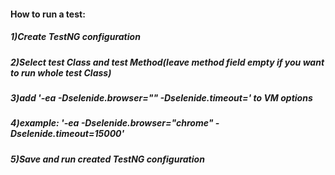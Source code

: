 #### How to run a test:
##### 1)Create TestNG configuration
##### 2)Select test Class and test Method(leave method field empty if you want to run whole test Class)
##### 3)add '-ea -Dselenide.browser="<browserType>" -Dselenide.timeout=<timeOut>' to VM options
##### 4)example: '-ea -Dselenide.browser="chrome" -Dselenide.timeout=15000' 
##### 5)Save and run created TestNG configuration  
